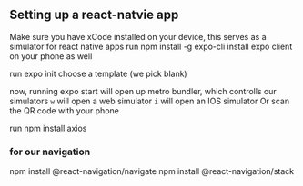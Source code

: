 ## Setting up a react-natvie app 

Make sure you have xCode installed on your device, this serves as a simulator for react native apps
run npm install  -g expo-cli 
install expo client on your phone as well

run expo init <filename>
choose a template (we pick blank)

now, running expo start will open up metro bundler, which controlls our simulators
```w``` will open a web simulator
```i``` will open an IOS simulator
Or scan the QR code with your phone

run npm install axios

### for our navigation

npm install @react-navigation/navigate
npm install @react-navigation/stack





